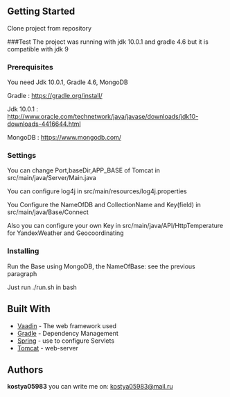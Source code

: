 ## Getting Started
Clone project from repository 

###Test
The project was running with jdk 10.0.1 and gradle 4.6
but it is compatible with jdk 9
### Prerequisites

You need Jdk 10.0.1, Gradle 4.6, MongoDB

Gradle : https://gradle.org/install/

Jdk 10.0.1 : http://www.oracle.com/technetwork/java/javase/downloads/jdk10-downloads-4416644.html

MongoDB : https://www.mongodb.com/

### Settings
You can change Port,baseDir,APP_BASE of Tomcat in src/main/java/Server/Main.java

You can configure log4j in src/main/resources/log4j.properties

You Configure the NameOfDB and CollectionName and Key(field) in src/main/java/Base/Connect

Also you can configure your own Key in src/main/java/API/HttpTemperature for YandexWeather and Geocoordinating

### Installing
Run the Base using MongoDB, the NameOfBase: see the previous paragraph

Just run ./run.sh in bash

## Built With

* [Vaadin](https://vaadin.com/framework) - The web framework used
* [Gradle](https://gradle.org/) - Dependency Management
* [Spring](https://spring.io/) - use to configure Servlets
* [Tomcat](http://tomcat.apache.org/) - web-server

## Authors

**kostya05983**
you can write me on: kostya05983@mail.ru


